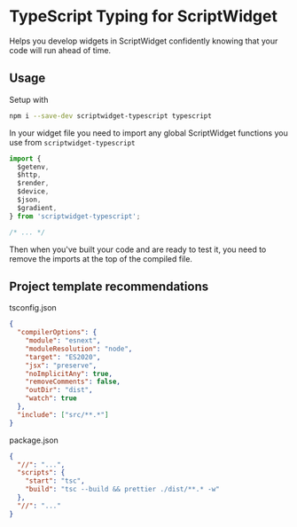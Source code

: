 # TypeScript Typing for ScriptWidget

Helps you develop widgets in ScriptWidget confidently knowing that your code will run ahead of time.

## Usage

Setup with

```bash
npm i --save-dev scriptwidget-typescript typescript
```

In your widget file you need to import any global ScriptWidget functions you use from `scriptwidget-typescript`

```ts
import {
  $getenv,
  $http,
  $render,
  $device,
  $json,
  $gradient,
} from 'scriptwidget-typescript';

/* ... */
```

Then when you've built your code and are ready to test it, you need to remove the imports at the top of the compiled file.

## Project template recommendations

tsconfig.json

```json
{
  "compilerOptions": {
    "module": "esnext",
    "moduleResolution": "node",
    "target": "ES2020",
    "jsx": "preserve",
    "noImplicitAny": true,
    "removeComments": false,
    "outDir": "dist",
    "watch": true
  },
  "include": ["src/**.*"]
}
```

package.json

```json
{
  "//": "...",
  "scripts": {
    "start": "tsc",
    "build": "tsc --build && prettier ./dist/**.* -w"
  },
  "//": "..."
}
```
